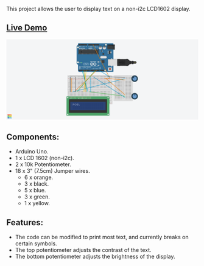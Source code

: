 This project allows the user to display text on a non-i2c LCD1602 display.

## [Live Demo](https://photos.app.goo.gl/jjY9GYRMFbdxQjPT7)

![Image of LCD 1602 circuit](https://github.com/MFarabi619/Arduino/blob/main/LCD1602%20Display/LCD%201602%20Display.png)

## Components:
- Arduino Uno.
- 1 x LCD 1602 (non-i2c).
- 2 x 10k Potentiometer.
- 18 x 3" (7.5cm) Jumper wires.
  -  6 x orange.
  -  3 x black.
  -  5 x blue.
  -  3 x green.
  -  1 x yellow.



## Features:

- The code can be modified to print most text, and currently breaks on certain symbols. 
- The top potentiometer adjusts the contrast of the text. 
- The bottom potentiometer adjusts the brightness of the display. 

